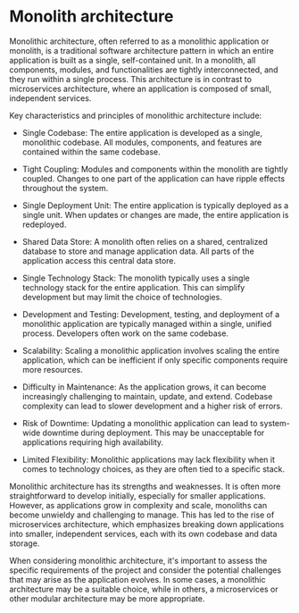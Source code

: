 # Monolith architecture

Monolithic architecture, often referred to as a monolithic application or monolith, is a traditional software architecture pattern in which an entire application is built as a single, self-contained unit. In a monolith, all components, modules, and functionalities are tightly interconnected, and they run within a single process. This architecture is in contrast to microservices architecture, where an application is composed of small, independent services.

Key characteristics and principles of monolithic architecture include:

* Single Codebase: The entire application is developed as a single, monolithic codebase. All modules, components, and features are contained within the same codebase.

* Tight Coupling: Modules and components within the monolith are tightly coupled. Changes to one part of the application can have ripple effects throughout the system.

* Single Deployment Unit: The entire application is typically deployed as a single unit. When updates or changes are made, the entire application is redeployed.

* Shared Data Store: A monolith often relies on a shared, centralized database to store and manage application data. All parts of the application access this central data store.

* Single Technology Stack: The monolith typically uses a single technology stack for the entire application. This can simplify development but may limit the choice of technologies.

* Development and Testing: Development, testing, and deployment of a monolithic application are typically managed within a single, unified process. Developers often work on the same codebase.

* Scalability: Scaling a monolithic application involves scaling the entire application, which can be inefficient if only specific components require more resources.

* Difficulty in Maintenance: As the application grows, it can become increasingly challenging to maintain, update, and extend. Codebase complexity can lead to slower development and a higher risk of errors.

* Risk of Downtime: Updating a monolithic application can lead to system-wide downtime during deployment. This may be unacceptable for applications requiring high availability.

* Limited Flexibility: Monolithic applications may lack flexibility when it comes to technology choices, as they are often tied to a specific stack.

Monolithic architecture has its strengths and weaknesses. It is often more straightforward to develop initially, especially for smaller applications. However, as applications grow in complexity and scale, monoliths can become unwieldy and challenging to manage. This has led to the rise of microservices architecture, which emphasizes breaking down applications into smaller, independent services, each with its own codebase and data storage.

When considering monolithic architecture, it's important to assess the specific requirements of the project and consider the potential challenges that may arise as the application evolves. In some cases, a monolithic architecture may be a suitable choice, while in others, a microservices or other modular architecture may be more appropriate.